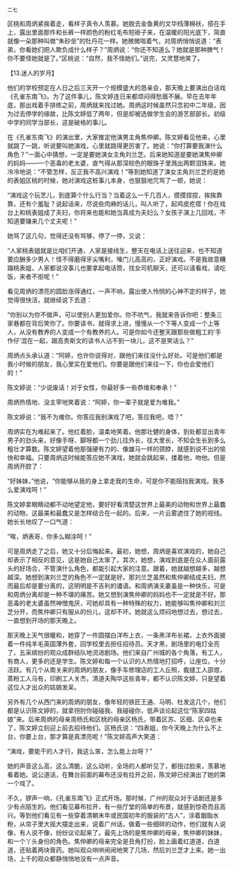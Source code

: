     二七 

   区桃和周炳紧挨着走，看样子真令人羡慕。她脱去金鱼黄的文华绉薄棉袄，搭在手上，露出里面那件和长裤一样颜色的粉红毛布短褂子来，在温暖的阳光底下，简直就像一朵那种叫做“朱砂垒”的牡丹花一样。她微微喘着气，对周炳悄悄说道：“表弟，你看她们把人欺负成什么样子？”周炳说：“你还不知道么？她就是那种脾气！你不要怪她就是了。”区桃说：“自然，我不怪她们。”说完，又灵慧地笑了。

   【13.迷人的岁月】

   他们的学校预定在人日之后三天开一个规模盛大的恳亲会，那天晚上要演出白话戏《孔雀东南飞》。为了这件事儿，陈文婷连日来都烦闷得愁眉不展。早在去年年底，那出戏着手排练之前，周炳就来找过她。周炳这时候虽然只念初中二年级，因为过去停学的缘故，比陈文婷低了两年，但是却被选做学生会的游艺部部长。初级中学的同学当部长，这是破格的事儿。

   在《孔雀东南飞》的演出里，大家推定他演男主角焦仲卿。陈文婷看见他来，心里就跳了一跳，听说要叫她演戏，心里就跳得更厉害了。她说：“你打算要我演什么角色？”一面心中猜想，一定是要她演女主角刘兰芝。后来她知道是要她演焦仲卿的妈妈——一个恶毒的老太婆，直气得从那深棕色的眼珠子里溅出两颗泪珠来。她冷冷地说：“不管怎样，反正我不高兴演戏！”等到她知道了演女主角刘兰芝的是她的表姐区桃的时候，她对演戏这桩事儿本身，也狠狠地咒骂了一顿，她说：

   “演戏这个玩艺儿，到底算个什么行当？当着这么一千几百人，摸摸捏捏，挨挨靠靠，还有个羞耻？说起话来，尽说些肉麻的话儿，叫人听了，起鸡皮疙瘩！你在戏台上和桃表姐成了夫妇，你将来也能和她当真成为夫妇么？女孩子演上几回戏，不知道要赚来几个丈夫呢！”

   她骂了这几句，觉得还没有骂够，停了一停，又说：

   “人家桃表姐就是比咱们开通，人家是接线生，整天在电话上送往迎来，也不知道要应酬多少男人！怪不得磨得牙尖嘴利，嗓门儿高高的，正好演戏。不是我故意糟蹋桃表姐，人家都说没事儿也要拿起电话筒，找女司机聊天，还可以请看戏，请吃饭，来者不拒呢！”

   看见周炳的漂亮的圆脸涨得通红，一声不响，露出使人怜悯的心神不定的样子，她觉得很快活，就继续说下去道：

   “你别以为你不做声，可以使别人更加爱你。你不吭气，我就来告诉你吧：整条三家巷都在背后笑你了。你要读书，就得求上进，慢慢从一个下等人变成一个上等人，从没有教养的人变成一个有教养的人。可是你如今还整天跟那些做粗工的‘手作仔’混在一起，跟高贵斯文的读书人沾不到一块儿，这不是笑话么？”

   周炳点头承认道：“阿婷，也许你说得对，跟他们来往没什么好处。可是他们都是我小时候的朋友，我心里实在爱他们。你要是跟他们来往一下，你也会爱他们的！”

   陈文婷说：“少说废话！对于女性，你最好多一些恭维和奉承！”

   周炳热情地、没主宰地笑着说：“阿婷，你一辈子就是爱为难我。”

   陈文婷说：“我不为难你。你答应我别演戏了吧，答应我吧，唔？”

   周炳实在为难起来了。他红着脸，温柔地笑着。他那壮健的身体，到处都显出青年男子的劲头来，好像手呀、脚呀都一个劲儿往外长，往大里长，不知会生长到多么粗壮才算数。陈文婷望着他那强硬有力的、像雄马一样的颈脖，就感到说不出的愉快和幸福。只要周炳这时候能答应她不演戏，她就会跳起来，搂着他，吻他。但是周炳开腔了：

   “好妹妹，”他说，“你能够从我的身上拿走我的生命，可是你不能阻挡我演戏。我多么爱演戏呵！”

   陈文婷拿眼睛动都不动地望定他，要好好看清楚这世界上最美的动物和世界上最蠢的动物，这最美和最蠢又是怎样结合在一起的。后来，一片云雾遮住了她的视线。她长长地叹了一口气道：

   “唉，炳表哥，你多么糊涂呵！”

   可是周炳走了之后，她又十分后悔起来。最初，她想，周炳是喜欢演戏的，她自己却表示了相反的意见，这是她自己太笨了。其次，她想，演戏到底是在众人面前露头的好场合，不管演什么角色，都能引起大家的注意。跟着，她就越想越多，越想越深。她想到演刘兰芝的角色不一定就是好。那刘兰芝虽然和焦仲卿结成夫妇，然而最后却是要分离的，这明明是不吉利的谶语。和周炳演夫妻虽是一种快乐，可是和周炳分离却是一种不堪的痛苦。她又想到演焦仲卿的妈妈也不一定就是不好。那恶毒的老太婆虽然神憎鬼厌，可她却具有一种特殊的权力，她能够叫焦仲卿和刘兰芝分开，而焦仲卿只有服从的份儿，这却不坏。她就这么烦闷地想过去，想过去，一直想到开场的那天晚上。

   那天晚上天气很暖和，她穿了一件圆摆白洋布上衣，一条黑洋布长裙，上衣外面披着一件纯羊毛英国薄外套，回学校里去担任招待员。天才黑，剧场里的电灯全亮了，五采缤纷的观众成群结队地流进剧场。他们来自广州城的各个角落，有工人，有商人，更多的还是学生。陈文婷和每一个认识的人热情地打招呼，让座位，十分活跃。有几个从南关来的周炳的朋友，像手车修理店的工人丘照，裁缝工人邵煜，蒸粉工人马有，印刷工人关杰，清道夫陶华这些青年，都不认识陈文婷，只是望着这位人才出众的姑娘发呆。

   另外有几个从西门来的周炳的朋友，像年轻的铁匠王通、马明、杜发这几个，他们都是认识陈文婷的，就拿拐肘你碰碰我、我碰碰你，低声谈论起这位“陈家四姑娘”来。后来周炳的母亲周杨氏和区桃的母亲区杨氏，带着区苏、区细、区卓也来了，陈文婷立刻迎上前去招待他们。区杨氏说：“四表姐，你今天晚上为什么不上台，你要上台，那才算是真漂亮呢！”陈文婷高声大笑道：

   “演戏，要能干的人才行，我这么笨，怎么能上台呀？”

   她的声音这么高，这么清脆，这么动听，全场的人都听见了，都扭过脸来，羡慕地看着她。说公道话，在舞台前面的幕布还没有拉开之前，陈文婷已经演出了她的第一个戏了。

   不久，锣声一响，《孔雀东南飞》正式开场。那时候，广州的观众对于话剧还是多少有点陌生的。他们看见幕布拉开，有一些厅堂的简单的布景，就感到惊奇而且高兴。等到他们看见有一些穿着清朝末年或民国初年的服装的“古人”，涂着胭脂水粉，从帘子里大摇大摆走出来，说着广州话，做着一些细碎的动作，他们就有人说像，有人说不像，纷纷议论起来了。最先上场的是焦仲卿的母亲，焦仲卿的妹妹，和一个丫头身份的角色。焦仲卿的母亲完全是丑角打扮，脸上画着红道道，白道道，还贴着两块膏药。她叫观众哄哄闹闹地笑了几场，然后刘兰芝才上来。她一出场，上千的观众都静悄悄地没有一点声音。

